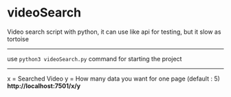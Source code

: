 # videoSearch
 Video search script with python, it can use like api for testing, but it slow as tortoise 

---

use `python3 videoSearch.py` command for starting the project

---

x = Searched Video
y = How many data you want for one page (default : 5)
**http://localhost:7501/x/y**
